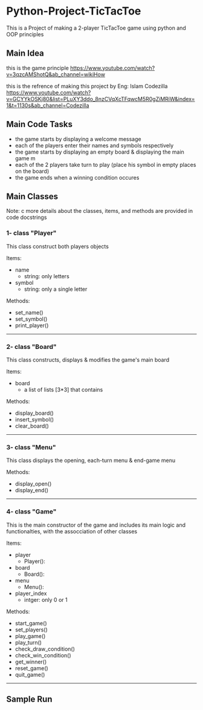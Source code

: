 # Python-Project-TicTacToe

This is a Project of making a 2-player TicTacToe game using python and OOP principles

## Main Idea

this is the game principle
https://www.youtube.com/watch?v=3qzcAMShotQ&ab_channel=wikiHow

this is the refrence of making this project by Eng: Islam Codezilla
https://www.youtube.com/watch?v=GCYYkOSKj80&list=PLuXY3ddo_8nzCVqXcTFqwcM5R0gZiMRiW&index=1&t=1130s&ab_channel=Codezilla

## Main Code Tasks
- the game starts by displaying a welcome message
- each of the players enter their names and symbols respectively
- the game starts by displaying an empty board & displaying the main game m
- each of the 2 players take turn to play (place his symbol in empty places on the board)
- the game ends when a winning condition occures


## Main Classes
Note: c more details about the classes, items, and methods are provided in code docstrings
### 1- class "Player"
This class construct both players objects

Items:
- name
  - string: only letters
- symbol
  - string: only a single letter

Methods:
- set_name()
- set_symbol()
- print_player()

-------------
### 2- class "Board"
This class constructs, displays & modifies the game's main board

Items:
- board
  - a list of lists [3*3] that contains 

Methods:

- display_board()
- insert_symbol()
- clear_board()

-------------
### 3- class "Menu"
This class displays the opening, each-turn menu & end-game menu

Methods:
- display_open()
- display_end()

-------------
### 4- class "Game"
This is the main constructor of the game and includes its main logic and functionalties, with the assocciation of other classes 

Items:
- player
  - Player(): 
- board
  - Board(): 
- menu
  - Menu(): 
- player_index
  - intger: only 0 or 1

Methods:
- start_game()
- set_players()
- play_game()
- play_turn()
- check_draw_condition()
- check_win_condition()
- get_winner()
- reset_game()
- quit_game()

-------------
## Sample Run
 


